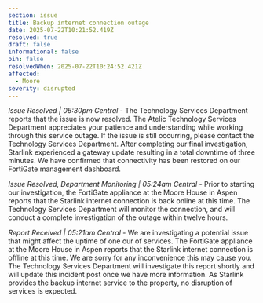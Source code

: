 ```yaml
---
section: issue
title: Backup internet connection outage
date: 2025-07-22T10:21:52.419Z
resolved: true
draft: false
informational: false
pin: false
resolvedWhen: 2025-07-22T10:24:52.421Z
affected:
  - Moore
severity: disrupted
---
```

*Issue Resolved | 06:30pm Central* - The Technology Services Department reports that the issue is now resolved. The Atelic Technology Services Department appreciates your patience and understanding while working through this service outage. If the issue is still occurring, please contact the Technology Services Department. After completing our final investigation, Starlink experienced a gateway update resulting in a total downtime of three minutes. We have confirmed that connectivity has been restored on our FortiGate management dashboard.

*Issue Resolved, Department Monitoring | 05:24am Central* - Prior to starting our investigation, the FortiGate appliance at the Moore House in Aspen reports that the Starlink internet connection is back online at this time. The Technology Services Department will monitor the connection, and will conduct a complete investigation of the outage within twelve hours.

*Report Received | 05:21am Central* - We are investigating a potential issue that might affect the uptime of one our of services. The FortiGate appliance at the Moore House in Aspen reports that the Starlink internet connection is offline at this time. We are sorry for any inconvenience this may cause you. The Technology Services Department will investigate this report shortly and will update this incident post once we have more information. As Starlink provides the backup internet service to the property, no disruption of services is expected.